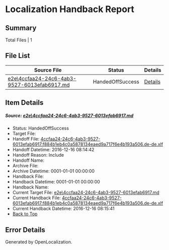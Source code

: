 # <a name='report-top'></a> Localization Handback Report

## Summary
 Total Files | 1

## File List
 Source File | Status | Details 
 ----------- | ------ | ------- 
 [e2e\4ccfaa24-24c6-4ab3-9527-6013efab6917.md](https://github.com/OpenLocalizationTestOrg/ol-test0/blob/e84bc9613a65fbcc33961c6af09947be272cdd82/e2e/4ccfaa24-24c6-4ab3-9527-6013efab6917.md) | HandedOffSuccess | [Details](#6de4e13a37eeb9a79b1c4b0b35b18a43069fcafe1)

## Item Details
##### <a name='6de4e13a37eeb9a79b1c4b0b35b18a43069fcafe1'></a> Source: [e2e\4ccfaa24-24c6-4ab3-9527-6013efab6917.md](https://github.com/OpenLocalizationTestOrg/ol-test0/blob/e84bc9613a65fbcc33961c6af09947be272cdd82/e2e/4ccfaa24-24c6-4ab3-9527-6013efab6917.md)
* Status: HandedOffSuccess
* Target File: 
* Handoff File: [4ccfaa24-24c6-4ab3-9527-6013efab6917.f884b1eb4c0a5878134eaed9a717f6e4b193a506.de-de.xlf](https://github.com/OpenLocalizationTestOrg/ol-test0-handoff/blob/9b396bf8093f65071e19831ba1d5056c70e8c2ab/ol-handoff/OpenLocalizationTestOrg/ol-test0-dede/xinjiang/ht/4ccfaa24-24c6-4ab3-9527-6013efab6917.f884b1eb4c0a5878134eaed9a717f6e4b193a506.de-de.xlf)
* Handoff Datetime: 2016-12-16 08:14:42
* Handoff Reason: Include
* Handoff Name: 
* Archive File: 
* Archive Datetime: 0001-01-01 00:00:00
* Handback File: 
* Handback Datetime: 0001-01-01 00:00:00
* Handback Name: 
* Current Target File: [e2e\4ccfaa24-24c6-4ab3-9527-6013efab6917.md](https://github.com/OpenLocalizationTestOrg/ol-test0-dede/blob/b85ac3bfc77b13c03c3dac1759602e0c6fb4b456/e2e/4ccfaa24-24c6-4ab3-9527-6013efab6917.md)
* Current Handback File: [4ccfaa24-24c6-4ab3-9527-6013efab6917.f884b1eb4c0a5878134eaed9a717f6e4b193a506.de-de.xlf](https://github.com/OpenLocalizationTestOrg/ol-test0-handback/blob/8ba550d9a6bf41c9d74ff4148c8d4912e3c317c1/ol-handback/OpenLocalizationTestOrg/ol-test0-dede/xinjiang/ht/4ccfaa24-24c6-4ab3-9527-6013efab6917.f884b1eb4c0a5878134eaed9a717f6e4b193a506.de-de.xlf)
* Current Handback Datetime: 2016-12-16 08:15:41
* [Back to Top](#report-top)


## Error Details

Generated by OpenLocalization.
